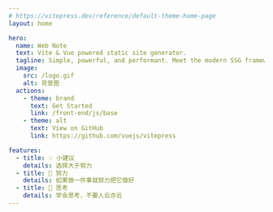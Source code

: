 ```yaml
---
# https://vitepress.dev/reference/default-theme-home-page
layout: home

hero:
  name: Web Note
  text: Vite & Vue powered static site generator.
  tagline: Simple, powerful, and performant. Meet the modern SSG framework you've always wanted.
  image:
    src: /logo.gif
    alt: 背景图
  actions:
    - theme: brand
      text: Get Started
      link: /front-end/js/base
    - theme: alt
      text: View on GitHub
      link: https://github.com/vuejs/vitepress

features:
  - title: 💡 小建议
    details: 选择大于努力
  - title: 💪 努力
    details: 如果做一件事就努力把它做好
  - title: 🤔 思考
    details: 学会思考，不要人云亦云
---
```


